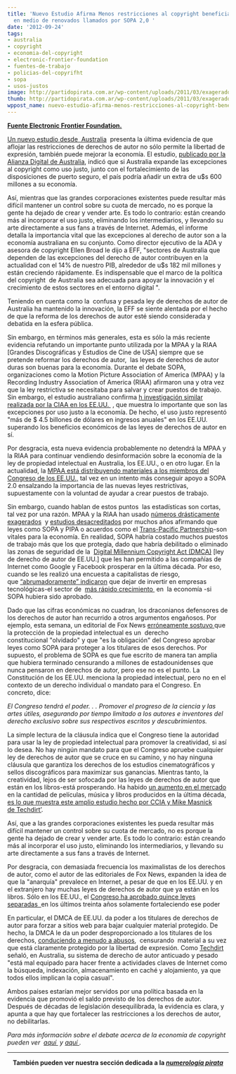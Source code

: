 ```yaml
---
title: 'Nuevo Estudio Afirma Menos restricciones al copyright beneficia a la economía,
  en medio de renovados llamados por SOPA 2,0 '
date: '2012-09-24'
tags:
- australia
- copyright
- economia-del-copyright
- electronic-frontier-foundation
- fuentes-de-trabajo
- policias-del-copyrifht
- sopa
- usos-justos
image: http://partidopirata.com.ar/wp-content/uploads/2011/03/exagerado.jpg
thumb: http://partidopirata.com.ar/wp-content/uploads/2011/03/exagerado-150x150.jpg
wppost_name: nuevo-estudio-afirma-menos-restricciones-al-copyright-beneficia-a-la-economia-en-medio-de-llamados-renovado-por-sopa-20
---
```


<strong><a href="https://www.eff.org/deeplinks/2012/09/copyright-and-campaign-misinformation-new-study-affirms-less-copyright" target="_blank">Fuente Electronic Frontier Foundation.</a></strong>

<a href="http://www.digital.org.au/content/LateralEconomicsReports">Un nuevo estudio desde  Australia</a>  presenta la última evidencia de que aflojar las restricciones de derechos de autor no sólo permite la libertad de expresión, también puede mejorar la economía. El estudio, <a href="http://www.digital.org.au/content/LateralEconomicsReports">publicado por la Alianza Digital de Australia</a>, indicó que si Australia expande las excepciones al copyright como uso justo, junto con el fortalecimiento de las disposiciones de puerto seguro, el país podría añadir un extra de u$s 600 millones a su economía.

Así, mientras que las grandes corporaciones existentes puede resultar más difícil mantener un control sobre su cuota de mercado, no es porque la gente ha dejado de crear y vender arte. Es todo lo contrario: están creando más al incorporar el uso justo, eliminando los intermediarios, y llevando su arte directamente a sus fans a través de Internet.
Además, el informe detalla la importancia vital que las excepciones al derecho de autor son a la economía australiana en su conjunto. Como director ejecutivo de la ADA y  asesora de copyright Ellen Broad le dijo a EFF, "sectores de Australia que dependen de las excepciones del derecho de autor contribuyen en la actualidad con el 14% de nuestro PIB, alrededor de u$s 182 mil millones y están creciendo rápidamente. Es indispensable que el marco de la política del copyright  de Australia sea adecuada para apoyar la innovación y el crecimiento de estos sectores en el entorno digital ".

Teniendo en cuenta como la  confusa y pesada ley de derechos de autor de Australia ha mantenido la innovación, la EFF se siente alentada por el hecho de que la reforma de los derechos de autor esté siendo considerada y debatida en la esfera pública.

Sin embargo, en términos más generales, esta es sólo la más reciente evidencia refutando un importante punto utilizada por la MPAA y la RIAA [Grandes Discográficas y Estudios de Cine de USA] siempre que se pretende reformar los derechos de autor,  las leyes de derechos de autor duras son buenas para la economía. Durante el debate SOPA, organizaciones como la Motion Picture Association of America (MPAA) y la Recording Industry Association of America (RIAA) afirmaron una y otra vez que la ley restrictiva se necesitaba para salvar y crear puestos de trabajo. Sin embargo, el estudio australiano confirma <a href="http://www.informationweek.com/fair-use-worth-more-to-economy-than-copy/201805939?cid=RSSfeed_TechWeb">h investigación similar realizada por la CIAA en los EE.UU. </a> , que muestra lo importante que son las excepciones por uso justo a la economía. De hecho, el uso justo representó "más de $ 4.5 billones de dólares en ingresos anuales" en los EE.UU.  superando los beneficios económicos de las leyes de derechos de autor en sí.

Por desgracia, esta nueva evidencia probablemente no detendrá la MPAA y la RIAA para continuar vendiendo desinformación sobre la economía de la ley de propiedad intelectual en Australia, los EE.UU., o en otro lugar. En la actualidad, la <a href="http://dyn.politico.com/members/forums/thread.cfm?catid=24&amp;subcatid=78&amp;threadid=7011198">MPAA está distribuyendo materiales a los miembros del Congreso de los EE.UU.,</a> tal vez en un intento más conseguir apoyo a SOPA 2.0 ensalzando la importancia de las nuevas leyes restrictivas, supuestamente con la voluntad de ayudar a crear puestos de trabajo.

Sin embargo, cuando hablan de estos puntos  las estadísticas son cortas, tal vez por una razón. MPAA y la RIAA han usado <a href="http://www.cato-at-liberty.org/how-copyright-industries-con-congress/">números drásticamente exagerados</a>  y <a href="http://arstechnica.com/tech-policy/2010/04/us-government-finally-admits-most-piracy-estimates-are-bogus/">estudios desacreditados</a> por muchos años afirmando que leyes como SOPA y PIPA o acuerdos como el <a href="https://www.eff.org/issues/tpp">Trans-Pacific Partnership</a>-son vitales para la economía. En realidad, SOPA habría costado muchos puestos de trabajo más que los que protegía, dado que habría debilitado o eliminado las zonas de seguridad de la  <a href="https://www.eff.org/issues/dmca">Digital Millennium Copyright Act (DMCA)</a> [ley de derecho de autor de EE.UU.] que les han permitido a las compañías de Internet como Google y Facebook prosperar en la última década. Por eso, cuando se les realizó una encuesta a capitalistas de riesgo, que <a href="http://www.booz.com/global/home/what_we_think/reports_and_white_papers/ic-display/49953075?tid=39964387&amp;pg=all">“abrumadoramente” indicaron</a> que dejar de invertir en empresas tecnológicas-el sector de  <a href="http://www.cbsnews.com/8301-18563_162-57348192/calif-tech-companies-providing-job-boost/?tag=contentBody;cbsCarousel">más rápido crecimiento </a> en  la economía -si SOPA hubiera sido aprobado.

Dado que las cifras económicas no cuadran, los draconianos defensores de los derechos de autor han recurrido a otros argumentos engañosos. Por ejemplo, esta semana, un editorial de Fox News <a href="http://www.foxnews.com/opinion/2012/09/17/our-forgotten-constitutional-right-intellectual-property-protection/">erróneamente sostuvo </a> que la protección de la propiedad intelectual es un  derecho constitucional "olvidado" y que "es la obligación" del Congreso aprobar leyes como SOPA para proteger a los titulares de esos derechos. Por supuesto, el problema de SOPA es que fue escrito de manera tan amplia que hubiera terminado censurando a millones de estadounidenses que nunca pensaron en derechos de autor, pero ese no es el punto. La Constitución de los EE.UU. menciona la propiedad intelectual, pero no en el contexto de un derecho individual o mandato para el Congreso. En concreto, dice:

<em>El Congreso tendrá el poder. . . Promover el progreso de la ciencia y las artes útiles, asegurando por tiempo limitado a los autores e inventores del derecho exclusivo sobre sus respectivos escritos y descubrimientos.
</em>

La simple lectura de la cláusula indica que el Congreso tiene la autoridad para usar la ley de propiedad intelectual para promover la creatividad, si así lo desea. No hay ningún mandato para que el Congreso apruebe cualquier ley de derechos de autor que se cruce en su camino, y no hay ninguna cláusula que garantiza los derechos de los estudios cinematográficos y sellos discográficos para maximizar sus ganancias. Mientras tanto, la creatividad, lejos de ser sofocada por las leyes de derechos de autor que están en los libros-está prosperando. Ha habido <a href="http://www.techdirt.com/skyisrising/">un aumento en el mercado </a> en la cantidad de películas, música y libros producidos en la última década, <a href="http://www.techdirt.com/skyisrising/"> es lo que muestra este amplio estudio hecho por CCIA y Mike Masnick de </a><a href="http://www.techdirt.com/skyisrising/">Techdirt’</a>.

Así, que a las grandes corporaciones existentes les pueda resultar más difícil mantener un control sobre su cuota de mercado, no es porque la gente ha dejado de crear y vender arte. Es todo lo contrario: están creando más al incorporar el uso justo, eliminando los intermediarios, y llevando su arte directamente a sus fans a través de Internet.

Por desgracia, con demasiada frecuencia los maximalistas de los derechos de autor, como el autor de las editoriales de Fox News, expanden la idea de que la "anarquía" prevalece en Internet, a pesar de que en los EE.UU. y en el extranjero hay muchas leyes de derechos de autor que ya están en los libros. Sólo en los EE.UU., el <a href="http://www.techdirt.com/articles/20120215/04241517766/how-much-is-enough-weve-passed-15-anti-piracy-laws-last-30-years.shtml">Congreso ha aprobado quince leyes separadas  </a> en los últimos treinta años solamente fortaleciendo ese poder

En particular, el DMCA de EE.UU. da poder a los titulares de derechos de autor para forzar a sitios web para bajar cualquier material protegido. De hecho, la DMCA le da un poder desproporcionado a los titulares de los derechos, <a href="https://www.eff.org/takedowns">conduciendo a menudo a abusos</a>,  censurando  material a su vez que está claramente protegido por la libertad de expresión. Como <a href="http://www.techdirt.com/articles/20120910/12101720331/industries-dependent-copyright-exceptions-contribute-182-billion-to-australian-economy.shtml">Techdirt </a>señaló, en Australia, su sistema de derecho de autor anticuado y pesado "está mal equipado para hacer frente a actividades claves de Internet como la búsqueda, indexación, almacenamiento en caché y alojamiento, ya que todos ellos implican la copia casual".

Ambos países estarían mejor servidos por una política basada en la evidencia que promovió el saldo previsto de los derechos de autor. Después de décadas de legislación desequilibrada, la evidencia es clara, y apunta a que hay que fortalecer las restricciones a los derechos de autor, no debilitarlas.

<em>Para más información sobre el debate acerca de la economía de copyright pueden ver  <em><a href="https://www.eff.org/deeplinks/2012/06/eu-and-us-consumer-groups">aquí </a></em> y <em><a href="https://www.eff.org/deeplinks/2012/01/truth-about-economics-behind-blacklist-bills">aquí </a></em>.</em>

<hr />
<p style="text-align: center;"><strong>También pueden ver nuestra sección dedicada a la <a href="http://partidopirata.com.ar/tag/numerologia-pirata"><em>numerología pirata</em></a></strong></p>
